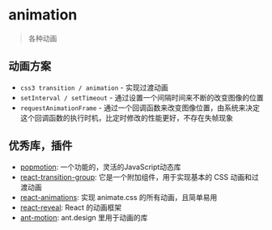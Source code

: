 # animation

> 各种动画

## 动画方案

- `css3 transition / animation` - 实现过渡动画
- `setInterval / setTimeout` - 通过设置一个间隔时间来不断的改变图像的位置
- `requestAnimationFrame` - 通过一个回调函数来改变图像位置，由系统来决定这个回调函数的执行时机，比定时修改的性能更好，不存在失帧现象

## 优秀库，插件

- [popmotion](https://popmotion.io/): 一个功能的，灵活的JavaScript动态库
- [react-transition-group](https://github.com/reactjs/react-transition-group): 它是一个附加组件，用于实现基本的 CSS 动画和过渡动画
- [react-animations](https://github.com/FormidableLabs/react-animations): 实现 animate.css 的所有动画，且简单易用
- [react-reveal](https://github.com/rnosov/react-reveal): React 的动画框架
- [ant-motion](https://motion.ant.design/index-cn): ant.design 里用于动画的库
